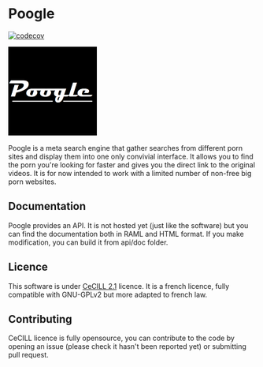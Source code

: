 # Poogle

[![codecov](https://codecov.io/gh/fabienleite/poogle/branch/master/graph/badge.svg)](https://codecov.io/gh/fabienleite/poogle)

![](poogle.png)

Poogle is a meta search engine that gather searches from different porn sites and display them into one only convivial interface. It allows you to find the porn you're looking for faster and gives you the direct link to the original videos. It is for now intended to work with a limited number of non-free big porn websites.

## Documentation

Poogle provides an API. It is not hosted yet (just like the software) but you can find the documentation both in RAML and HTML format. If you make modification, you can build it from api/doc folder.

## Licence

This software is under [CeCILL 2.1](http://www.cecill.info/licences.en.html) licence. It is a french licence, fully compatible with GNU-GPLv2 but more adapted to french law. 

## Contributing

CeCILL licence is fully opensource, you can contribute to the code by opening an issue (please check it hasn't been reported yet) or submitting pull request.
